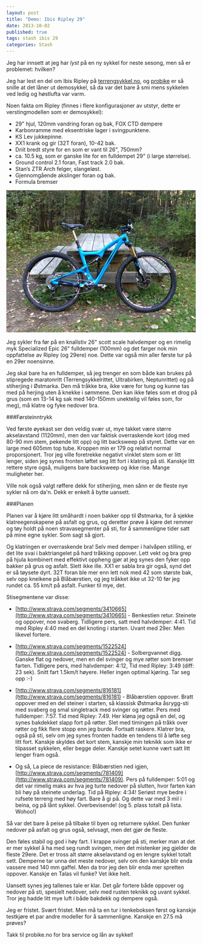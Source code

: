 ```yaml
---
layout: post
title: "Demo: Ibis Ripley 29"
date: 2013-10-02
published: true
tags: stash ibis 29
categories: Stash
---
```


Jeg har innsett at jeg har _lyst_ på en ny sykkel for neste sesong, men så er problemet: hvilken?

Jeg har lest en del om Ibis Ripley på [terrengsykkel.no](http://terrengsykkel.no), og [probike](http://probike.no) er så snille at det låner ut demosykkel, så da var det bare å smi mens sykkelen ved ledig og høstlufta var varm.

Noen fakta om Ripley (finnes i flere konfigurasjoner av utstyr, dette er verstingmodellen som er demosykkel):

 *  29" hjul, 120mm vandring foran og bak, FOX CTD dempere
 *  Karbonramme med eksentriske lager i svingpunktene.
 *  KS Lev jukkepinne.
 *  XX1 krank og gir (32T foran), 10-42 bak.
 *  Driit bredt styre for en som er vant til 26", 750mm?
 *  ca. 10.5 kg, som er ganske lite for en fulldempet 29" (i large størrelse).
 *  Ground control 2.1 foran, Fast track 2.0 bak.
 *  Stan’s ZTR Arch felger, slangeløst.
 *  Gjennomgående akslinger foran og bak. 
 *  Formula bremser

 <img src="/assets/ripley1.jpg" alt="Ibis Ripley"/>

Jeg sykler fra før på en knallstiv 26" scott scale halvdemper og en rimelig myk Specialized Epic 26" fulldemper (100mm) og det farger nok min oppfattelse av Ripley (og 29ere) noe. Dette var også min aller første tur på en 29er noensinne. 

Jeg skal bare ha en fulldemper, så jeg trenger en som både kan brukes på stipregede maratonritt (Terrengsykkelrittet, Ultrabirken, Neptunrittet) og på stiherjing i Østmarka. Den må tråkke bra, ikke være for tung og kunne tas med på herjing uten å knekke i sømmene. Den kan ikke føles som et drog på grus (som en 13-14 kg sak med 140-150mm unektelig vil føles som, for meg), må klatre og fyke nedover bra. 

###Førsteinntrykk

Ved første øyekast ser den veldig svær ut, mye takket være større akselavstand (1120mm), men den var faktisk overraskende kort (dog med 80-90 mm stem, pekende litt opp) og litt backsweep på styret. Dette var en large med 605mm top tube. Kroppen min er 179 og relativt normal proporsjonert. Tror jeg ville foretrekke negativt vinklet stem som er litt lenger, siden jeg synes fronten løftet seg litt fort i klatring på sti. Kanskje litt rettere styre også, muligens bare backsweep og ikke rise. Mange muligheter her. 

Ville nok også valgt røffere dekk for stiherjing, men sånn er de fleste nye sykler nå om da'n. Dekk er enkelt å bytte uansett.

###Planen

Planen var å kjøre litt småhardt i noen bakker opp til Østmarka, for å sjekke klatreegenskapene på asfalt og grus, og deretter prøve å kjøre det remmer og tøy holdt på noen stravasegmenter på sti, for å sammenligne tider satt på mine egne sykler. Som sagt så gjort. 

Og klatringen er overraskende bra! Selv med demper i halvåpen stilling, er det lite svai i baktriangelet på hard tråkking oppover. Lett vekt og bra grep på hjula kombinert med effektivt oppheng gjør at jeg synes den fyker opp bakker på grus og asfalt. Slett ikke ille. XX1 er sabla bra gir også, synd det er så tøysete dyrt. 32T foran ble mer enn lett nok med 42 som største bak, selv opp kneikene på Blåbærstien, og jeg tråkket ikke ut 32-10 før jeg rundet ca. 55 km/t på asfalt. Funker til mye, det. 

Stisegmentene var disse:

 * [http://www.strava.com/segments/3410665](http://www.strava.com/segments/3410665) - Benkestien retur. Steinete og oppover, noe svaberg. Tidligere pers, satt med halvdemper: 4:41. Tid med Ripley 4:40 med en del knoting i starten. Uvant med 29er. Men likevel fortere.

* [http://www.strava.com/segments/1522524](http://www.strava.com/segments/1522524) - Solbergvannet digg. Ganske flat og nedover, men en del svinger og mye røtter som bremser farten. Tidligere pers, med halvdemper: 4:12, Tid med Ripley: 3:49 (diff: 23 sek). Snitt fart 1.5km/t høyere. Heller ingen optimal kjøring. Tar seg opp :-)

*  [http://www.strava.com/segments/816181](http://www.strava.com/segments/816181) - Blåbærstien oppover. Bratt oppover med en del steiner i starten, så klassisk Østmarka åsrygg-sti med svaberg og smal singletrack med svinger og røtter. Pers med fulldemper: 7:57. Tid med Ripley: 7.49. Her kløna jeg også en del, og synes bakdekket slapp fort på røtter. Slet med timingen på tråkk over røtter og fikk flere stopp enn jeg burde. Fortsatt raskere. Klatrer bra, også på sti, selv om jeg synes fronten hadde en tendens til å løfte seg litt fort. Kanskje skyldes det kort stem, kanskje min teknikk som ikke er tilpasset sykkelen, eller begge deler. Kanskje setet kunne vært satt litt lenger fram også. 

*  Og så, La piece de resistance: Blåbærstien ned igjen, [http://www.strava.com/segments/781409](http://www.strava.com/segments/781409). Pers på fulldemper: 5:01 og det var rimelig maks av hva jeg turte nedover på slutten, hvor farten kan bli høy på steinete underlag. Tid på Ripley: 4:34! Seriøst mye bedre i rufsete terreng med høy fart. Bare å gi på. Og dette var med 3 mil i beina, og på lånt sykkel. Overbevisende! (og 5. plass totalt på lista. Wohoo!)

Så var det bare å peise på tilbake til byen og returnere sykkel. Den funker nedover på asfalt og grus også, selvsagt, men det gjør de fleste. 

Den føles stabil og god i høy fart. I krappe svinger på sti, merker man at det er mer sykkel å ha med seg rundt svingen, men det mistenker jeg gjelder de fleste 29ere. Det er tross alt større akselavstand og en lengre sykkel totalt sett. Demperne tar unna det meste nedover, selv om den kanskje blir enda vassere med 140 mm gaffel. Men da tror jeg den blir enda mer spretten oppover. Kanskje en Talas vil funke? Vet ikke helt. 

Uansett synes jeg tallenes tale er klar. Det går fortere både oppover og nedover på sti, spesielt nedover, selv med rusten teknikk og uvant sykkel. Tror jeg hadde litt mye luft i både bakdekk og dempere også. 

Jeg er fristet. Svært fristet. Men må ta en tur i tenkeboksen først og kanskje testkjøre et par andre modeller for å sammenligne. Kanskje en 27.5 må prøves?

Takk til probike.no for bra service og lån av sykkel!
